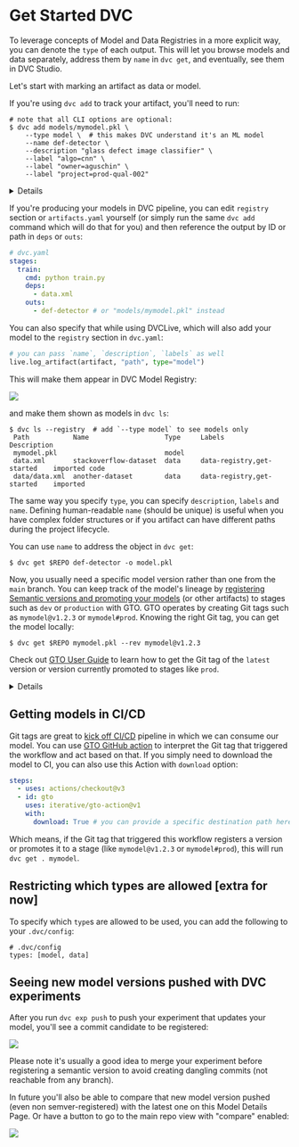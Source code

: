 # Get Started DVC

To leverage concepts of Model and Data Registries in a more explicit way, you
can denote the `type` of each output. This will let you browse models and data
separately, address them by `name` in `dvc get`, and eventually, see them in DVC
Studio.

Let's start with marking an artifact as data or model.

If you're using `dvc add` to track your artifact, you'll need to run:

```dvc
# note that all CLI options are optional:
$ dvc add models/mymodel.pkl \
    --type model \  # this makes DVC understand it's an ML model
    --name def-detector \
    --description "glass defect image classifier" \
    --label "algo=cnn" \
    --label "owner=aguschin" \
    --label "project=prod-qual-002"
```

<details>

### Beside tracking this as usually, his will add it to a top section called `registry` in your `dvc.yaml`

```yaml
# dvc.yaml
registry:
  def-detector: # just like with plots, this could be a path or any string ID
    type: model
    description: glass defect image classifier
    labels:
      - algo=cnn
      - owner=aguschin
      - project=prod-qual-002
    path: models/mymodel.pkl # specify path if use alias to name this
```

If you want this to be in a separate file (say, `artifacts.yaml`), you can tell
DVC to use it with:

```yaml
# dvc.yaml
registry: artifacts.yaml
```

</details>

If you're producing your models in DVC pipeline, you can edit `registry` section
or `artifacts.yaml` yourself (or simply run the same `dvc add` command which
will do that for you) and then reference the output by ID or path in `deps` or
`outs`:

```yaml
# dvc.yaml
stages:
  train:
    cmd: python train.py
    deps:
      - data.xml
    outs:
      - def-detector # or "models/mymodel.pkl" instead
```

You can also specify that while using DVCLive, which will also add your model to
the `registry` section in `dvc.yaml`:

```py
# you can pass `name`, `description`, `labels` as well
live.log_artifact(artifact, "path", type="model")
```

This will make them appear in DVC Model Registry:

![](https://user-images.githubusercontent.com/6797716/223443152-84f57b79-3395-4965-97f9-edc81896a1dc.png)

and make them shown as models in `dvc ls`:

```dvc
$ dvc ls --registry  # add `--type model` to see models only
 Path           Name                   Type     Labels                       Description
 mymodel.pkl                           model
 data.xml       stackoverflow-dataset  data     data-registry,get-started    imported code
 data/data.xml  another-dataset        data     data-registry,get-started    imported
```

The same way you specify `type`, you can specify `description`, `labels` and
`name`. Defining human-readable `name` (should be unique) is useful when you
have complex folder structures or if you artifact can have different paths
during the project lifecycle.

You can use `name` to address the object in `dvc get`:

```dvc
$ dvc get $REPO def-detector -o model.pkl
```

Now, you usually need a specific model version rather than one from the `main`
branch. You can keep track of the model's lineage by
[registering Semantic versions and promoting your models](/doc/gto/get-started)
(or other artifacts) to stages such as `dev` or `production` with GTO. GTO
operates by creating Git tags such as `mymodel@v1.2.3` or `mymodel#prod`.
Knowing the right Git tag, you can get the model locally:

```dvc
$ dvc get $REPO mymodel.pkl --rev mymodel@v1.2.3
```

Check out
[GTO User Guide](/doc/gto/user-guide/#getting-artifacts-in-systems-downstream)
to learn how to get the Git tag of the `latest` version or version currently
promoted to stages like `prod`.

<details>

### Getting `latest` or what's in `prod` directly with DVC [extra for now]

(This can be implemented, but for now we decided not to - let's wait and see)

You can also use shortcuts in `dvc get`:

```dvc
$ dvc get $REPO def-detector@latest  # download the latest version
$ dvc get $REPO def-detector#prod    # download what's in prod
```

</details>

## Getting models in CI/CD

Git tags are great to [kick off CI/CD](/doc/gto/user-guide/#acting-in-cicd)
pipeline in which we can consume our model. You can use
[GTO GitHub action](https://github.com/iterative/gto-action) to interpret the
Git tag that triggered the workflow and act based on that. If you simply need to
download the model to CI, you can also use this Action with `download` option:

```yaml
steps:
  - uses: actions/checkout@v3
  - id: gto
    uses: iterative/gto-action@v1
    with:
      download: True # you can provide a specific destination path here instead of `True`
```

Which means, if the Git tag that triggered this workflow registers a version or
promotes it to a stage (like `mymodel@v1.2.3` or `mymodel#prod`), this will run
`dvc get . mymodel`.

## Restricting which types are allowed [extra for now]

To specify which `type`s are allowed to be used, you can add the following to
your `.dvc/config`:

```
# .dvc/config
types: [model, data]
```

## Seeing new model versions pushed with DVC experiments

After you run `dvc exp push` to push your experiment that updates your model,
you'll see a commit candidate to be registered:

![](https://user-images.githubusercontent.com/6797716/223444959-d8ddd1a0-5582-405f-9ab0-807e1a0c9489.png)

Please note it's usually a good idea to merge your experiment before registering
a semantic version to avoid creating dangling commits (not reachable from any
branch).

In future you'll also be able to compare that new model version pushed (even non
semver-registered) with the latest one on this Model Details Page. Or have a
button to go to the main repo view with "compare" enabled:

![](https://user-images.githubusercontent.com/6797716/223445799-7ae65e58-6a9e-42a8-890a-f04839349873.png)
